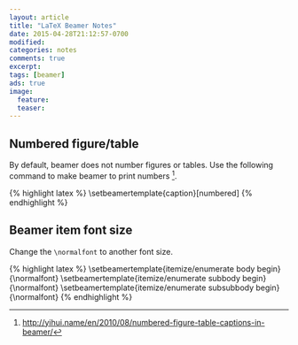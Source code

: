 ```yaml
---
layout: article
title: "LaTeX Beamer Notes"
date: 2015-04-28T21:12:57-0700
modified:
categories: notes
comments: true
excerpt:
tags: [beamer]
ads: true
image:
  feature:
  teaser:
---
```


## Numbered figure/table

By default, beamer does not number figures or tables.
Use the following command to make beamer to print numbers [^1].

{% highlight latex %}
\setbeamertemplate{caption}[numbered]
{% endhighlight %}

## Beamer item font size

Change the `\normalfont` to another font size.

{% highlight latex %}
\setbeamertemplate{itemize/enumerate body begin}{\normalfont}
\setbeamertemplate{itemize/enumerate subbody begin}{\normalfont}
\setbeamertemplate{itemize/enumerate subsubbody begin}{\normalfont}
{% endhighlight %}

[^1]: http://yihui.name/en/2010/08/numbered-figure-table-captions-in-beamer/
